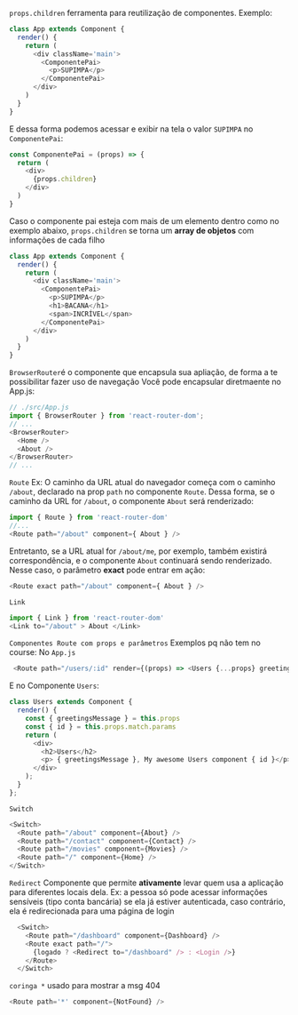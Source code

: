 `props.children` ferramenta para reutilização de componentes. Exemplo:
```javascript
class App extends Component {
  render() {
    return (
      <div className='main'>
        <ComponentePai>
          <p>SUPIMPA</p>
        </ComponentePai>
      </div>
    )
  }
}
```
E dessa forma podemos acessar e exibir na tela o valor `SUPIMPA` no `ComponentePai`:
```javascript
const ComponentePai = (props) => {
  return (
    <div>
      {props.children}
    </div>
  )
}
```
Caso o componente pai esteja com mais de um elemento dentro como no exemplo abaixo, `props.children` se torna um **array de objetos** com informações de cada filho
```javascript
class App extends Component {
  render() {
    return (
      <div className='main'>
        <ComponentePai>
          <p>SUPIMPA</p>
          <h1>BACANA</h1>
          <span>INCRÍVEL</span>
        </ComponentePai>
      </div>
    )
  }
}
```
`BrowserRouter`é o componente que encapsula sua apliação, de forma a te possibilitar fazer uso de navegação
Você pode encapsular diretmaente no App.js:
```javascript
// ./src/App.js
import { BrowserRouter } from 'react-router-dom';
// ...
<BrowserRouter>
  <Home />
  <About />
</BrowserRouter>
// ...
```

`Route` Ex:
O caminho da URL atual do navegador começa com o caminho `/about`, declarado na prop `path` no componente `Route`. Dessa forma, se o caminho da URL for `/about`, o componente `About` será renderizado: 
```javascript
import { Route } from 'react-router-dom'
//...
<Route path="/about" component={ About } />
```
Entretanto, se a URL atual for `/about/me`, por exemplo, também existirá correspondência, e o componente `About` continuará sendo renderizado. Nesse caso, o parâmetro **exact** pode entrar em ação:
```javascript
<Route exact path="/about" component={ About } />
```

`Link`
```javascript
import { Link } from 'react-router-dom'
<Link to="/about" > About </Link>
```

`Componentes Route com props e parâmetros`
Exemplos pq não tem no course:
No `App.js`
```javascript
 <Route path="/users/:id" render={(props) => <Users {...props} greetingsMessage= "Good Morning"/>} />
```
E no Componente `Users`:
```javascript
class Users extends Component {
  render() {
    const { greetingsMessage } = this.props
    const { id } = this.props.match.params
    return (
      <div>
        <h2>Users</h2>
        <p> { greetingsMessage }, My awesome Users component { id }</p>
      </div>
    );
  }
};
```
`Switch`
```javascript
<Switch>
  <Route path="/about" component={About} />
  <Route path="/contact" component={Contact} />
  <Route path="/movies" component={Movies} />
  <Route path="/" component={Home} />
</Switch>
```
`Redirect`
Componente que permite **ativamente** levar quem usa a aplicação para diferentes locais dela.
Ex: a pessoa só pode acessar informações sensíveis (tipo conta bancária) se ela já estiver autenticada, caso contrário, ela é redirecionada para uma página de login
```javascript
  <Switch>
    <Route path="/dashboard" component={Dashboard} />
    <Route exact path="/">
      {logado ? <Redirect to="/dashboard" /> : <Login />}
    </Route>
  </Switch>
```

`coringa *` usado para mostrar a msg 404
```javascript
<Route path='*' component={NotFound} />
```




```javascript

```